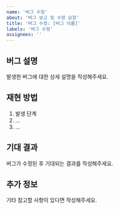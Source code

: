 ```yaml
---
name: '버그 수정'
about: '버그 보고 및 수정 요청'
title: '버그 수정: [버그 이름]'
labels: '버그 수정'
assignees: ''
---
```


## 버그 설명
발생한 버그에 대한 상세 설명을 작성해주세요.

## 재현 방법
1. 발생 단계
2. ...
3. ...

## 기대 결과
버그가 수정된 후 기대되는 결과를 작성해주세요.

## 추가 정보
기타 참고할 사항이 있다면 작성해주세요.
